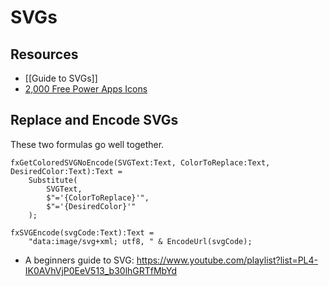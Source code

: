 # SVGs

## Resources

- [[Guide to SVGs]]
- [2,000 Free Power Apps Icons](https://www.matthewdevaney.com/2000-free-power-apps-icons/)

## Replace and Encode SVGs

These two formulas go well together.

```PowerFx
fxGetColoredSVGNoEncode(SVGText:Text, ColorToReplace:Text, DesiredColor:Text):Text =  
    Substitute(
        SVGText, 
        $"='{ColorToReplace}'", 
        $"='{DesiredColor}'"
    );

fxSVGEncode(svgCode:Text):Text = 
    "data:image/svg+xml; utf8, " & EncodeUrl(svgCode);
```

- A beginners guide to SVG: https://www.youtube.com/playlist?list=PL4-IK0AVhVjP0EeV513_b30lhGRTfMbYd